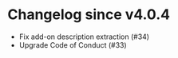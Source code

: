 # Changelog since v4.0.4
- Fix add-on description extraction (#34) 
- Upgrade Code of Conduct (#33) 
